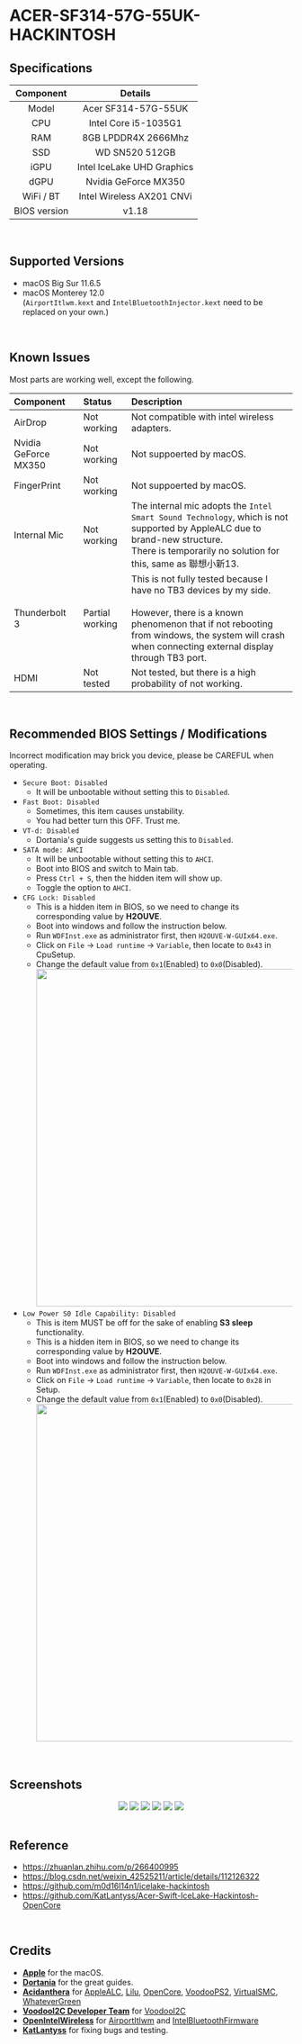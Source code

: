 # ACER-SF314-57G-55UK-HACKINTOSH

## Specifications
| Component | Details |
|:---:|:---:|
| Model | Acer SF314-57G-55UK |
| CPU | Intel Core i5-1035G1 |
| RAM | 8GB LPDDR4X 2666Mhz |
| SSD | WD SN520 512GB |
| iGPU | Intel IceLake UHD Graphics |
| dGPU | Nvidia GeForce MX350 |
| WiFi / BT | Intel Wireless AX201 CNVi |
| BIOS version | v1.18 |
<br>

## Supported Versions
- macOS Big Sur 11.6.5
- macOS Monterey 12.0<br>(`AirportItlwm.kext` and `IntelBluetoothInjector.kext` need to be replaced on your own.)
<br>

## Known Issues
Most parts are working well, except the following.

| Component | Status | Description |
|:---|:---|:---|
| AirDrop | Not working | Not compatible with intel wireless adapters. |
| Nvidia GeForce MX350 | Not working | Not suppoerted by macOS. |
| FingerPrint | Not working | Not suppoerted by macOS. |
| Internal Mic | Not working | The internal mic adopts the `Intel Smart Sound Technology`, which is not supported by AppleALC due to brand-new structure.<br>There is temporarily no solution for this, same as 聯想小新13. |
| Thunderbolt 3 | Partial working | This is not fully tested because I have no TB3 devices by my side. <br><br>However, there is a known phenomenon that if not rebooting from windows, the system will crash when connecting external display through TB3 port. |
| HDMI | Not tested | Not tested, but there is a high probability of not working. |
<br>

## Recommended BIOS Settings / Modifications
Incorrect modification may brick you device, please be CAREFUL when operating.
- `Secure Boot: Disabled`
  - It will be unbootable without setting this to `Disabled`.
- `Fast Boot: Disabled`
  - Sometimes, this item causes unstability.
  - You had better turn this OFF. Trust me.
- `VT-d: Disabled`
  - Dortania's guide suggests us setting this to `Disabled`.
- `SATA mode: AHCI`
  - It will be unbootable without setting this to `AHCI`.
  - Boot into BIOS and switch to Main tab.
  - Press `Ctrl + S`, then the hidden item will show up.
  - Toggle the option to `AHCI`.
- `CFG Lock: Disabled`
  - This is a hidden item in BIOS, so we need to change its corresponding value by **H2OUVE**.
  - Boot into windows and follow the instruction below.
  - Run `WDFInst.exe` as administrator first, then `H2OUVE-W-GUIx64.exe`.
  - Click on `File` -> `Load runtime` -> `Variable`, then locate to `0x43` in CpuSetup.
  - Change the default value from `0x1`(Enabled) to `0x0`(Disabled).<br><img src="https://raw.githubusercontent.com/mfpss95134/ACER-SF314-57G-55UK-HACKINTOSH/main/IMAGEs/CFG_LOCK.jpeg"  width="600">
- `Low Power S0 Idle Capability: Disabled`
  - This is item MUST be off for the sake of enabling **S3 sleep** functionality.
  - This is a hidden item in BIOS, so we need to change its corresponding value by **H2OUVE**.
  - Boot into windows and follow the instruction below.
  - Run `WDFInst.exe` as administrator first, then `H2OUVE-W-GUIx64.exe`.
  - Click on `File` -> `Load runtime` -> `Variable`, then locate to `0x28` in Setup.
  - Change the default value from `0x1`(Enabled) to `0x0`(Disabled).<br><img src="https://raw.githubusercontent.com/mfpss95134/ACER-SF314-57G-55UK-HACKINTOSH/main/IMAGEs/S0_IDLE.jpeg"  width="600">
<br>

## Screenshots
<div align="center">
<img src="https://raw.githubusercontent.com/mfpss95134/ACER-SF314-57G-55UK-HACKINTOSH/main/IMAGEs/Screenshot_01.jpg">
<img src="https://raw.githubusercontent.com/mfpss95134/ACER-SF314-57G-55UK-HACKINTOSH/main/IMAGEs/Screenshot_02.jpg">
<img src="https://raw.githubusercontent.com/mfpss95134/ACER-SF314-57G-55UK-HACKINTOSH/main/IMAGEs/Screenshot_03.jpg">
<img src="https://raw.githubusercontent.com/mfpss95134/ACER-SF314-57G-55UK-HACKINTOSH/main/IMAGEs/Screenshot_04.jpg">
<img src="https://raw.githubusercontent.com/mfpss95134/ACER-SF314-57G-55UK-HACKINTOSH/main/IMAGEs/Screenshot_05.jpg">
<img src="https://raw.githubusercontent.com/mfpss95134/ACER-SF314-57G-55UK-HACKINTOSH/main/IMAGEs/Screenshot_06.jpg">
<div align="left">
<br>

## Reference
- <https://zhuanlan.zhihu.com/p/266400995>
- <https://blog.csdn.net/weixin_42525211/article/details/112126322>
- <https://github.com/m0d16l14n1/icelake-hackintosh>
- <https://github.com/KatLantyss/Acer-Swift-IceLake-Hackintosh-OpenCore>
<br>

## Credits
- [**Apple**](https://www.apple.com/tw/) for the macOS.
- [**Dortania**](https://github.com/dortania) for the great guides.
- [**Acidanthera**](https://github.com/acidanthera) for [AppleALC](https://github.com/acidanthera/AppleALC), [Lilu](https://github.com/acidanthera/Lilu), [OpenCore](https://github.com/acidanthera/OpenCorePkg), [VoodooPS2](https://github.com/acidanthera/VoodooPS2), [VirtualSMC](https://github.com/acidanthera/VirtualSMC), [WhateverGreen](https://github.com/acidanthera/WhateverGreen)
- [**VoodooI2C Developer Team**](https://github.com/VoodooI2C) for [VoodooI2C](https://github.com/VoodooI2C/VoodooI2C)
- [**OpenIntelWireless**](https://github.com/OpenIntelWireless) for [AirportItlwm](https://github.com/OpenIntelWireless/itlwm) and [IntelBluetoothFirmware](https://github.com/OpenIntelWireless/IntelBluetoothFirmware)
- [**KatLantyss**](https://github.com/KatLantyss) for fixing bugs and testing.
